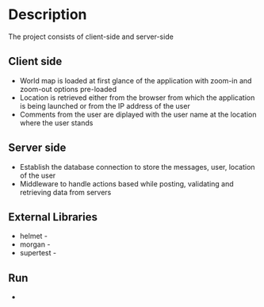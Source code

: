 # Description
The project consists of client-side and server-side

## Client side
<ul>
<li> World map is loaded at first glance of the application with zoom-in and zoom-out options pre-loaded</li>
<li> Location is retrieved either from the browser from which the application is being launched or from the IP address of the user </li>
<li> Comments from the user are diplayed with the user name at the location where the user stands</li>
</ul>

## Server side
<ul>
  <li> Establish the database connection to store the messages, user, location of the user </li>
  <li> Middleware to handle actions based while posting, validating and retrieving data from servers </li> 
 </ul>
 
 ## External Libraries
 <ul>
 <li> helmet    -  </li>
 <li> morgan    -  </li>
 <li> supertest -  </li>
</ul>

## Run 
<ul>
  <li>  </li>
